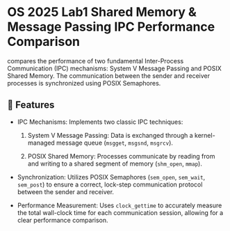 # OS 2025 Lab1 Shared Memory & Message Passing IPC Performance Comparison

compares the performance of two fundamental Inter-Process Communication (IPC) mechanisms: System V Message Passing and POSIX Shared Memory. The communication between the sender and receiver processes is synchronized using POSIX Semaphores.

## 🚀 Features
- IPC Mechanisms: Implements two classic IPC techniques:

  1. System V Message Passing: Data is exchanged through a kernel-managed message queue (`msgget`, `msgsnd`, `msgrcv`).

  2. POSIX Shared Memory: Processes communicate by reading from and writing to a shared segment of memory (`shm_open`, `mmap`).

- Synchronization: Utilizes POSIX Semaphores (`sem_open`, `sem_wait`, `sem_post`) to ensure a correct, lock-step communication protocol between the sender and receiver.

- Performance Measurement: Uses `clock_gettime` to accurately measure the total wall-clock time for each communication session, allowing for a clear performance comparison.


